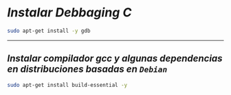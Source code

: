 <!-- Autor: Daniel Benjamin Perez Morales -->
<!-- GitHub: https://github.com/DanielBenjaminPerezMoralesDev13 -->
<!-- GitLab: https://gitlab.com/DanielBenjaminPerezMoralesDev13 -->
<!-- Correo electrónico: danielperezdev@proton.me -->

# ***Instalar Debbaging C***

```bash
sudo apt-get install -y gdb
```

---

## ***Instalar compilador gcc y algunas dependencias en distribuciones basadas en `Debian`***

```bash
sudo apt-get install build-essential -y
```
